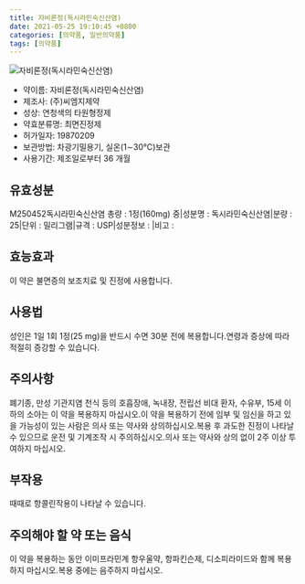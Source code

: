 ```yaml
---
title: 자비론정(독시라민숙신산염)
date: 2021-05-25 19:10:45 +0800
categories: [의약품, 일반의약품]
tags: [의약품]
---
```

![자비론정(독시라민숙신산염)](https://nedrug.mfds.go.kr/pbp/cmn/itemImageDownload/154597923621100091)

- 약이름: 자비론정(독시라민숙신산염)
- 제조사: (주)씨엠지제약
- 성상: 연청색의 타원형정제
- 약효분류명: 최면진정제
- 허가일자: 19870209
- 보관방법: 차광기밀용기, 실온(1∼30℃)보관
- 사용기간: 제조일로부터 36 개월
## 유효성분
M250452독시라민숙신산염
총량 : 1정(160mg) 중|성분명 : 독시라민숙신산염|분량 : 25|단위 : 밀리그램|규격 : USP|성분정보 : |비고 :
## 효능효과
이 약은 불면증의 보조치료 및 진정에 사용합니다.
## 사용법
성인은 1일 1회 1정(25 mg)을 반드시 수면 30분 전에 복용합니다.연령과 증상에 따라 적절히 증강할 수 있습니다.
## 주의사항
폐기종, 만성 기관지염 천식 등의 호흡장애, 녹내장, 전립선 비대 환자, 수유부, 15세 이하의 소아는 이 약을 복용하지 마십시오.이 약을 복용하기 전에 임부 및 임신을 하고 있을 가능성이 있는 사람은 의사 또는 약사와 상의하십시오.복용 후 과도한 진정이 나타날 수 있으므로 운전 및 기계조작 시 주의하십시오.의사 또는 약사와 상의 없이 2주 이상 투여하지 마십시오.
## 부작용
때때로 항콜린작용이 나타날 수 있습니다.
## 주의해야 할 약 또는 음식
이 약을 복용하는 동안 이미프라민계 항우울약, 항파킨슨제, 디소피라미드와 함께 복용하지 마십시오.복용 중에는 음주하지 마십시오.
